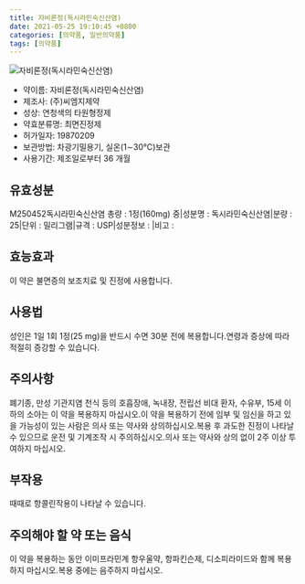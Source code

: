 ```yaml
---
title: 자비론정(독시라민숙신산염)
date: 2021-05-25 19:10:45 +0800
categories: [의약품, 일반의약품]
tags: [의약품]
---
```

![자비론정(독시라민숙신산염)](https://nedrug.mfds.go.kr/pbp/cmn/itemImageDownload/154597923621100091)

- 약이름: 자비론정(독시라민숙신산염)
- 제조사: (주)씨엠지제약
- 성상: 연청색의 타원형정제
- 약효분류명: 최면진정제
- 허가일자: 19870209
- 보관방법: 차광기밀용기, 실온(1∼30℃)보관
- 사용기간: 제조일로부터 36 개월
## 유효성분
M250452독시라민숙신산염
총량 : 1정(160mg) 중|성분명 : 독시라민숙신산염|분량 : 25|단위 : 밀리그램|규격 : USP|성분정보 : |비고 :
## 효능효과
이 약은 불면증의 보조치료 및 진정에 사용합니다.
## 사용법
성인은 1일 1회 1정(25 mg)을 반드시 수면 30분 전에 복용합니다.연령과 증상에 따라 적절히 증강할 수 있습니다.
## 주의사항
폐기종, 만성 기관지염 천식 등의 호흡장애, 녹내장, 전립선 비대 환자, 수유부, 15세 이하의 소아는 이 약을 복용하지 마십시오.이 약을 복용하기 전에 임부 및 임신을 하고 있을 가능성이 있는 사람은 의사 또는 약사와 상의하십시오.복용 후 과도한 진정이 나타날 수 있으므로 운전 및 기계조작 시 주의하십시오.의사 또는 약사와 상의 없이 2주 이상 투여하지 마십시오.
## 부작용
때때로 항콜린작용이 나타날 수 있습니다.
## 주의해야 할 약 또는 음식
이 약을 복용하는 동안 이미프라민계 항우울약, 항파킨슨제, 디소피라미드와 함께 복용하지 마십시오.복용 중에는 음주하지 마십시오.
